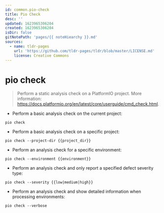 ```yaml
---
id: common.pio-check
title: Pio Check
desc: ''
updated: 1623965306204
created: 1623965306204
isDir: false
gitNotePath: 'pages/{{ noteHiearchy }}.md'
sources:
  - name: tldr-pages
    url: 'https://github.com/tldr-pages/tldr/blob/master/LICENSE.md'
    license: Creative Commons
---
```

# pio check

> Perform a static analysis check on a PlatformIO project.
> More information: <https://docs.platformio.org/en/latest/core/userguide/cmd_check.html>.

- Perform a basic analysis check on the current project:

`pio check`

- Perform a basic analysis check on a specific project:

`pio check --project-dir {{project_dir}}`

- Perform an analysis check for a specific environment:

`pio check --environment {{environment}}`

- Perform an analysis check and only report a specified defect severity type:

`pio check --severity {{low|medium|high}}`

- Perform an analysis check and show detailed information when processing environments:

`pio check --verbose`

